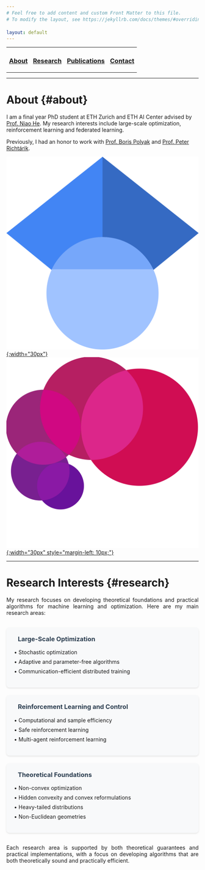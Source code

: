 ```yaml
---
# Feel free to add content and custom Front Matter to this file.
# To modify the layout, see https://jekyllrb.com/docs/themes/#overriding-theme-defaults

layout: default
---
```

<link rel="stylesheet" href="https://cdnjs.cloudflare.com/ajax/libs/font-awesome/6.0.0/css/all.min.css">
<table>
  <tr>
    <td style="border:none">
      <a href="#about"><h3>About</h3></a>
    </td>
    <td style="border:none">
      <a href="#research"><h3>Research</h3></a>
    </td>
    <td style="border:none">
      <a href="/publications"><h3>Publications</h3></a>
    </td>
    <td style="border:none">
      <a href="/contact"><h3>Contact</h3></a>
    </td>
  </tr>
</table>

---
# About {#about}

I am a final year PhD student at ETH Zurich and ETH AI Center advised by [Prof. Niao He](https://odi.inf.ethz.ch/niaohe). My research interests include large-scale optimization, reinforcement learning and federated learning.

Previously, I had an honor to work with [Prof. Boris Polyak](https://scholar.google.com/citations?user=Zhlib28AAAAJ&hl=en) and [Prof. Peter Richtárik](https://richtarik.org).

[![Google Scholar](/assets/google_scholar_logo.png){:width="30px"}](https://scholar.google.com/citations?user=UCOWHb4AAAAJ&hl=en)
[![Google Scholar](/assets/ai_center_logo.jpeg){:width="30px" style="margin-left: 10px;"}](https://ai.ethz.ch/about-us/people/doctoral-students.html)
[<i class="fab fa-linkedin" style="font-size: 30px; color: #0077b5; margin-left: 10px; vertical-align: middle; display: inline-block; margin-top: -25px;"></i>](https://www.linkedin.com/in/ilyas-fatkhullin-bba1ba1bb/)

---
# Research Interests {#research}

<div style="text-align: justify; max-width: 800px; margin: 0 auto;">
My research focuses on developing theoretical foundations and practical algorithms for machine learning and optimization. Here are my main research areas:
</div>

<div style="display: grid; grid-template-columns: repeat(auto-fit, minmax(300px, 1fr)); gap: 20px; margin-top: 30px;">
<div style="background-color: #f8f9fa; padding: 20px; border-radius: 8px; box-shadow: 0 2px 4px rgba(0,0,0,0.1);">
<h3 style="color: #2c3e50; margin-top: 0;">
<i class="fas fa-chart-line" style="margin-right: 10px; color: #3498db;"></i>
Large-Scale Optimization
</h3>
<ul style="list-style-type: none; padding-left: 0;">
<li style="margin-bottom: 8px;">• Stochastic optimization</li>
<li style="margin-bottom: 8px;">• Adaptive and parameter-free algorithms</li>
<li style="margin-bottom: 8px;">• Communication-efficient distributed training</li>
</ul>
</div>

<div style="background-color: #f8f9fa; padding: 20px; border-radius: 8px; box-shadow: 0 2px 4px rgba(0,0,0,0.1);">
<h3 style="color: #2c3e50; margin-top: 0;">
<i class="fas fa-robot" style="margin-right: 10px; color: #e74c3c;"></i>
Reinforcement Learning and Control
</h3>
<ul style="list-style-type: none; padding-left: 0;">
<li style="margin-bottom: 8px;">• Computational and sample efficiency</li>
<li style="margin-bottom: 8px;">• Safe reinforcement learning</li>
<li style="margin-bottom: 8px;">• Multi-agent reinforcement learning</li>
</ul>
</div>

<div style="background-color: #f8f9fa; padding: 20px; border-radius: 8px; box-shadow: 0 2px 4px rgba(0,0,0,0.1);">
<h3 style="color: #2c3e50; margin-top: 0;">
<i class="fas fa-cube" style="margin-right: 10px; color: #2ecc71;"></i>
Theoretical Foundations
</h3>
<ul style="list-style-type: none; padding-left: 0;">
<li style="margin-bottom: 8px;">• Non-convex optimization</li>
<li style="margin-bottom: 8px;">• Hidden convexity and convex reformulations</li>
<li style="margin-bottom: 8px;">• Heavy-tailed distributions</li>
<li style="margin-bottom: 8px;">• Non-Euclidean geometries</li>
</ul>
</div>
</div>

<div style="text-align: justify; max-width: 800px; margin: 30px auto 0;">
Each research area is supported by both theoretical guarantees and practical implementations, with a focus on developing algorithms that are both theoretically sound and practically efficient.
</div>
